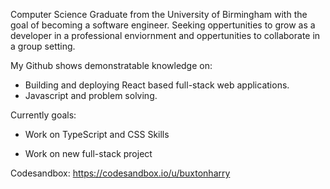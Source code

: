 Computer Science Graduate from the University of Birmingham with the goal of becoming a software engineer. Seeking oppertunities to grow as a developer in a professional enviornment and oppertunities to collaborate in a group setting.


My Github shows demonstratable knowledge on: 

- Building and deploying React based full-stack web applications.
- Javascript and problem solving.

Currently goals: 

- Work on TypeScript and CSS Skills

- Work on new full-stack project


Codesandbox: https://codesandbox.io/u/buxtonharry
